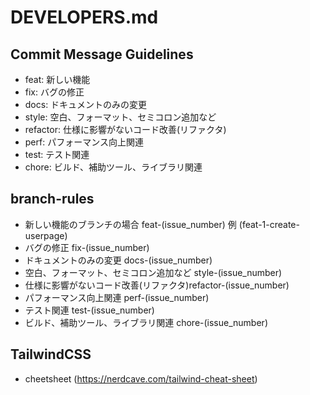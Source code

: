 # DEVELOPERS.md
## Commit Message Guidelines
- feat: 新しい機能
- fix: バグの修正
- docs: ドキュメントのみの変更
- style: 空白、フォーマット、セミコロン追加など
- refactor: 仕様に影響がないコード改善(リファクタ)
- perf: パフォーマンス向上関連
- test: テスト関連
- chore: ビルド、補助ツール、ライブラリ関連

## branch-rules
- 新しい機能のブランチの場合 feat-(issue_number) 例 (feat-1-create-userpage)
- バグの修正 fix-(issue_number)
- ドキュメントのみの変更 docs-(issue_number)
- 空白、フォーマット、セミコロン追加など style-(issue_number)
- 仕様に影響がないコード改善(リファクタ)refactor-(issue_number)
- パフォーマンス向上関連 perf-(issue_number)
- テスト関連 test-(issue_number)
- ビルド、補助ツール、ライブラリ関連 chore-(issue_number)

## TailwindCSS
- cheetsheet (https://nerdcave.com/tailwind-cheat-sheet)
